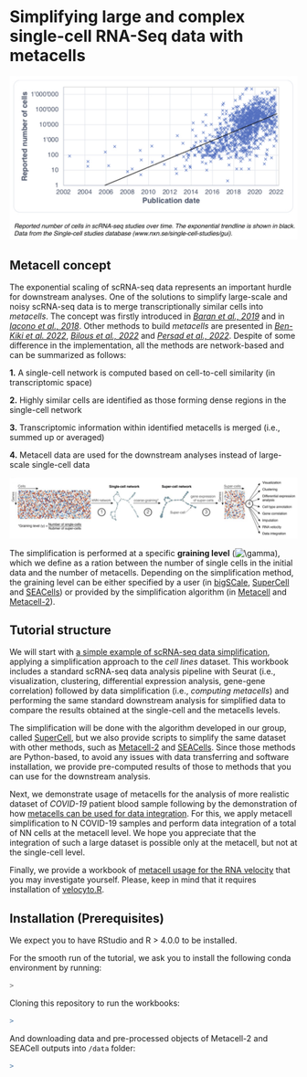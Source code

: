 Simplifying large and complex single-cell RNA-Seq data with metacells
================

![](plots/0.png)<!-- -->

## Metacell concept

The exponential scaling of scRNA-seq data represents an important hurdle
for downstream analyses. One of the solutions to simplify large-scale
and noisy scRNA-seq data is to merge transcriptionally similar cells
into *metacells*. The concept was firstly introduced in [*Baran et al.,
2019*](https://doi.org/10.1186/s13059-019-1812-2) and in [*Iacono et
al., 2018*](https://doi:10.1101/gr.230771.117). Other methods to build
*metacells* are presented in [*Ben-Kiki et
al. 2022*](https://doi.org/10.1186/s13059-022-02667-1), [*Bilous et al.,
2022*](https://www.biorxiv.org/content/10.1101/2021.06.07.447430v2) and
[*Persad et al.,
2022*](https://www.biorxiv.org/content/10.1101/2022.04.02.486748v1).
Despite of some difference in the implementation, all the methods are
network-based and can be summarized as follows:

**1.** A single-cell network is computed based on cell-to-cell
similarity (in transcriptomic space)

**2.** Highly similar cells are identified as those forming dense
regions in the single-cell network

**3.** Transcriptomic information within identified metacells is merged
(i.e., summed up or averaged)

**4.** Metacell data are used for the downstream analyses instead of
large-scale single-cell data

![](plots/1.png)<!-- -->

The simplification is performed at a specific **graining level**
(![\\gamma](https://latex.codecogs.com/png.image?%5Cdpi%7B110%7D&space;%5Cbg_white&space;%5Cgamma "\gamma")),
which we define as a ration between the number of single cells in the
initial data and the number of metacells. Depending on the
simplification method, the graining level can be either specified by a
user (in [bigSCale](https://github.com/iaconogi/bigSCale2),
[SuperCell](https://github.com/GfellerLab/SuperCell) and
[SEACells](https://github.com/dpeerlab/SEACells)) or provided by the
simplification algorithm (in
[Metacell](https://github.com/tanaylab/metacell) and
[Metacell-2](https://github.com/tanaylab/metacells)).

## Tutorial structure

We will start with [a simple example of scRNA-seq data
simplification](https://github.com/GfellerLab/SIB_workshop/blob/main/workbooks/Cell_lines.md),
applying a simplification approach to the *cell lines* dataset. This
workbook includes a standard scRNA-seq data analysis pipeline with
Seurat (i.e., visualization, clustering, differential expression
analysis, gene-gene correlation) followed by data simplification (i.e.,
*computing metacells*) and performing the same standard downstream
analysis for simplified data to compare the results obtained at the
single-cell and the metacells levels.

The simplification will be done with the algorithm developed in our
group, called [SuperCell](https://github.com/GfellerLab/SuperCell), but
we also provide scripts to simplify the same dataset with other methods,
such as
[Metacell-2](https://github.com/GfellerLab/SIB_workshop/blob/main/workbooks/Metacell2.ipynb)
and
[SEACells](https://github.com/GfellerLab/SIB_workshop/blob/main/workbooks/SEACells.ipynb).
Since those methods are Python-based, to avoid any issues with data
transferring and software installation, we provide pre-computed results
of those to methods that you can use for the downstream analysis.

Next, we demonstrate usage of metacells for the analysis of more
realistic dataset of *COVID-19* patient blood sample following by the
demonstration of how [metacells can be used for data integration](). For
this, we apply metacell simplification to N COVID-19 samples and perform
data integration of a total of NN cells at the metacell level. We hope
you appreciate that the integration of such a large dataset is possible
only at the metacell, but not at the single-cell level.

Finally, we provide a workbook of [metacell usage for the RNA
velocity]() that you may investigate yourself. Please, keep in mind that
it requires installation of [velocyto.R](http://velocyto.org).

## Installation (Prerequisites)

We expect you to have RStudio and R \> 4.0.0 to be installed.

For the smooth run of the tutorial, we ask you to install the following
conda environment by running:

``` bash
> 
```

Cloning this repository to run the workbooks:

``` r
>
```

And downloading data and pre-processed objects of Metacell-2 and SEACell
outputs into `/data` folder:

``` r
>
```
